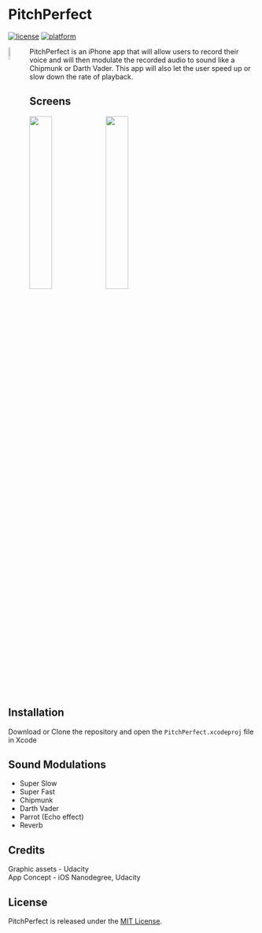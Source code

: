 # PitchPerfect

[![license](https://img.shields.io/github/license/mashape/apistatus.svg)](https://github.com/Nrupesh29/PitchPerfect/blob/master/LICENSE.md)
[![platform](https://img.shields.io/badge/platform-iOS-orange.svg)]()


<img src="http://nrupeshpatel.com/PitchPerfect/GitHub/Images/PitchPerfectLogo.png" width="8%" alt="Pitch Perfect Logo" align="left" />
         
PitchPerfect is an iPhone app that will allow users to record their voice and will then modulate the recorded audio to sound like a Chipmunk or Darth Vader. This app will also let the user speed up or slow down the rate of playback.

## Screens

<img src="http://nrupeshpatel.com/PitchPerfect/GitHub/Images/PitchPerfectScreen%231.png" width="30%">
<img src="http://nrupeshpatel.com/PitchPerfect/GitHub/Images/PitchPerfectScreen%232.png" width="30%">

## Installation

Download or Clone the repository and open the `PitchPerfect.xcodeproj` file in Xcode

## Sound Modulations

- Super Slow
- Super Fast
- Chipmunk
- Darth Vader
- Parrot (Echo effect)
- Reverb

## Credits

Graphic assets - Udacity <br />
App Concept - iOS Nanodegree, Udacity

## License

PitchPerfect is released under the [MIT License](https://github.com/Nrupesh29/PitchPerfect/blob/master/LICENSE.md).

